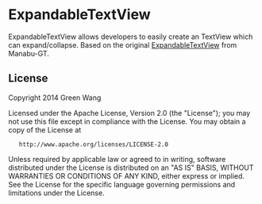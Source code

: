 ExpandableTextView
==================

ExpandableTextView allows developers to easily create an TextView which can expand/collapse. Based on the original [ExpandableTextView](https://github.com/Manabu-GT/ExpandableTextView) from Manabu-GT.


License
----------

   Copyright 2014 Green Wang

   Licensed under the Apache License, Version 2.0 (the "License");
   you may not use this file except in compliance with the License.
   You may obtain a copy of the License at

       http://www.apache.org/licenses/LICENSE-2.0

   Unless required by applicable law or agreed to in writing, software
   distributed under the License is distributed on an "AS IS" BASIS,
   WITHOUT WARRANTIES OR CONDITIONS OF ANY KIND, either express or implied.
   See the License for the specific language governing permissions and
   limitations under the License.